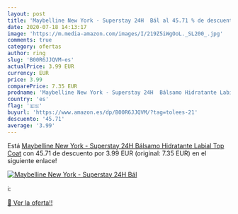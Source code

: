 ```yaml
---
layout: post
title: 'Maybelline New York - Superstay 24H  Bál al 45.71 % de descuento'
date: 2020-07-18 14:13:17
image: 'https://m.media-amazon.com/images/I/219Z5iWgOoL._SL200_.jpg'
comments: true
category: ofertas
author: ring
slug: 'B00R6JJQVM-es'
actualPrice: 3.99 EUR
currency: EUR
price: 3.99
comparePrice: 7.35 EUR
prodname: 'Maybelline New York - Superstay 24H  Bálsamo Hidratante Labial  Top Coat'
country: 'es'
flag: '🇪🇸'
buyurl: 'https://www.amazon.es/dp/B00R6JJQVM/?tag=tolees-21'
descuento: '45.71'
average: '3.99'
---
```


Está [Maybelline New York - Superstay 24H  Bálsamo Hidratante Labial  Top Coat](https://www.amazon.es/dp/B00R6JJQVM/?tag=tolees-21) con 45.71 de descuento por 3.99 EUR (original: 7.35 EUR) en el siguiente enlace!

[![Maybelline New York - Superstay 24H  Bál](https://m.media-amazon.com/images/I/219Z5iWgOoL._SL200_.jpg)](https://www.amazon.es/dp/B00R6JJQVM/?tag=tolees-21)

ℹ️:


[🛒 Ver la oferta!!](https://www.amazon.es/dp/B00R6JJQVM/?tag=tolees-21)
